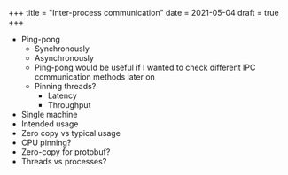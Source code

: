 +++
title = "Inter-process communication"
date = 2021-05-04
draft = true
+++

- Ping-pong
    - Synchronously
    - Asynchronously
    - Ping-pong would be useful if I wanted to check different IPC communication methods later on
    - Pinning threads?
        - Latency
        - Throughput
- Single machine
- Intended usage
- Zero copy vs typical usage
- CPU pinning?
- Zero-copy for protobuf?
- Threads vs processes?
